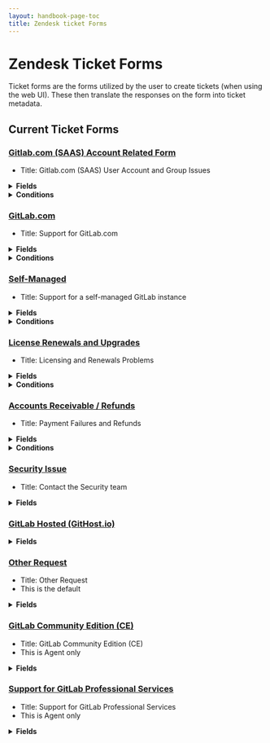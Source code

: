 ```yaml
---
layout: handbook-page-toc
title: Zendesk ticket Forms
---
```


# Zendesk Ticket Forms

Ticket forms are the forms utilized by the user to create tickets (when using
the web UI). These then translate the responses on the form into ticket
metadata. 

## Current Ticket Forms

### [Gitlab.com (SAAS) Account Related Form](https://gitlab.zendesk.com/agent/admin/ticket_forms/edit/360000803379)

* Title: Gitlab.com (SAAS) User Account and Group Issues

<details>
<summary> <b>Fields</b> </summary>

* GitLab.com Email Address
  * Editable for end users
* Tell us about your GitLab subscription
  * Required for end users, Editable for end users
* Company Name
  * Editable for end users
* Email associated with your subscription
  * Editable for end users
* GitLab.com Account Problem Type
  * Required for agents and end users, Editable for end users
* GitLab.com Username
  * Required for end users, Editable for end users
* Subject
  * System field, Required for end users
* Description
  * System field, Required for end users
* Customer Priority
  * Editable for end users
* Preferred Region for Support
  * Editable for end users

</details>
<details>
<summary> <b>Conditions</b> </summary>

* Tell us about your GitLab subscription
  * If value is `Gold customer` Then show
    * Company Name (Required)
    * Email associated with your subscription (Required)
    * GitLab.com Account Problem Type (Required)
    * GitLab.com Username (Required)
    * Customer Priority 
    * Preferred Region for Support (Required)
    * GitLab.com Email Address (Required)
  * If value is `Silver customer` Then show
    * GitLab.com Email Address (Required)
    * Company Name (Required)
    * Email associated with your subscription (Required)
    * GitLab.com Account Problem Type (Required)
    * GitLab.com Username (Required)
    * Customer Priority 
    * Preferred Region for Support (Required)
  * If value is `Bronze customer` Then show
    * GitLab.com Email Address (Required)
    * Company Name (Required)
    * Email associated with your subscription (Required)
    * GitLab.com Account Problem Type (Required)
    * GitLab.com Username (Required)
    * Customer Priority 
    * Preferred Region for Support (Required)
  * If value is `Sales Assisted Trial` Then show
    * GitLab.com Email Address (Required)
    * Company Name (Required)
    * Email associated with your subscription (Required)
    * GitLab.com Account Problem Type (Required)
    * GitLab.com Username (Required)
    * Customer Priority 
    * Preferred Region for Support (Required)
  * If value is `Free user` Then show
    * GitLab.com Email Address (Required)
    * GitLab.com Account Problem Type (Required)
    * GitLab.com Username (Required)
    * Customer Priority 
    * Preferred Region for Support (Required)


</details>

### [GitLab.com](https://gitlab.zendesk.com/agent/admin/ticket_forms/edit/334447)

* Title: Support for GitLab.com

<details>
<summary> <b>Fields</b> </summary>

* Tell us about your GitLab subscription
  * Required for end users, Editable for end users
* Company Name
  * Editable for end users
* Email associated with your subscription
  * Editable for end users
* GitLab.com Problem Type
  * Required conditionally, Editable for end users
* Free - Problem Type
  * Required conditionally, Editable for end users
* Requested Dormant Username
  * Required conditionally, Editable for end users
* GitLab.com Project Path
  * Editable for end users
* Sales contact name
  * Editable for end users
* Sales contact email
  * Editable for end users
* Subject
  * System field, Required for end users
* Description
  * System field, Required for end users
* Type
  * System field
* Priority
  * System field
* Customer Priority
  * Editable for end users
* Product Stage
* GitLab.com Username
  * Required conditionally, Editable for end users
* GitLab Issues
* Preferred Region for Support
  * Required conditionally, Editable for end users
* ARR
* Document this
* GitLab Plan
* Channel (Received at email)

</details>
<details>
<summary> <b>Conditions</b> </summary>

* GitLab.com Problem Type
  * If value is `Dormant Username Requests`, then show `Requested Dormant
    Username`
  * If value is `500 error`, then show `GitLab.com Project Path`
  * If value is `Project import failed`, then show `GitLab.com Project Path`
  * If value is `GitLab Bug`, then show `GitLab.com Project Path`
  * If value is `Feature request`, then show `GitLab.com Project Path`
  * If value is `General Question/Other`, then show `GitLab.com Project Path`
  * If value is `Forgot password`, then show `GitLab.com Project Path`
* Free - Problem Type
  * If value is `Dormant Username Requests` then show `Requested Dormant
    Username`
  * If value is `Broken features/states for specific users or repositories`,
    then show `GitLab.com Project Path`
  * If value is `Forgot Password`, then show `GitLab.com Project Path`
* Tell us about your GitLab subscription
  * If value is `Gold customer`, then show:
    * Company Name 
    * Email associated with your subscription 
    * Type 
    * Priority 
    * Customer Priority 
    * Product Stage 
    * GitLab.com Problem Type (Required when solved)
    * GitLab.com Username 
    * Channel (Received at email) 
    * GitLab Plan 
    * Document this 
    * ARR 
    * Preferred Region for Support 
    * GitLab Issues 
  * If value is `Silver customer`, then show:
    * Company Name 
    * Email associated with your subscription 
    * Type 
    * Priority 
    * Customer Priority 
    * Channel (Received at email) 
    * GitLab Plan 
    * Document this 
    * ARR 
    * Preferred Region for Support 
    * GitLab Issues 
    * GitLab.com Username 
    * GitLab.com Problem Type (Required when solved)
    * Product Stage 
  * If value is `Bronze customer`, then show:
    * Company Name 
    * Email associated with your subscription 
    * Type 
    * Priority 
    * Customer Priority 
    * Product Stage 
    * GitLab.com Problem Type (Required when solved)
    * GitLab.com Username 
    * Channel (Received at email) 
    * GitLab Plan 
    * Document this 
    * ARR 
    * Preferred Region for Support 
    * GitLab Issues 
  * If value is `Free user`, then show:
    * Type 
    * Priority 
    * Customer Priority 
    * Product Stage 
    * Free - Problem Type (Required when solved)
    * GitLab.com Username 
    * GitLab Issues 
    * Preferred Region for Support 
    * ARR 
    * Document this 
    * GitLab Plan 
    * Channel (Received at email) 
    * GitLab.com Project Path 
  * If value is `Sales Assisted Trial`, then show:
    * Company Name 
    * Email associated with your subscription 
    * Sales contact name 
    * Sales contact email 
    * Type 
    * Priority 
    * Customer Priority 
    * Product Stage 
    * GitLab.com Problem Type (Required when solved)
    * GitLab.com Username 
    * GitLab Issues 
    * Preferred Region for Support 
    * ARR 
    * Document this 
    * GitLab Plan 
    * Channel (Received at email) 

</details>

### [Self-Managed](https://gitlab.zendesk.com/agent/admin/ticket_forms/edit/426148)

* Title: Support for a self-managed GitLab instance

<details>
<summary> <b>Fields</b> </summary>

* Tell us about your GitLab subscription (SM)
  * Required for end users, Editable for end users
* Company name (SM)
  * Editable for end users
* Email associated with your GitLab instance
  * Editable for end users
* Sales contact name
  * Editable for end users
* Sales contact email
  * Editable for end users
* Subject
  * System field, Required for end users
* Self Managed Runner Issue
  * Required conditionally, Editable for end users
* Self Managed Runner Install Type
  * Required conditionally, Editable for end users
* Self Managed GitLab Install Type
  * Required conditionally, Editable for end users
* Self-managed Problem Type
  * Required conditionally, Editable for end users
* Description
  * System field, Required for end users
* Product Stage
* Type
  * System field
* Priority
  * System field
* Customer Priority
  * Editable for end users
* GitLab Version
  * Required conditionally, Editable for end users
* GitLab Issues
* Preferred Region for Support
  * Required conditionally, Editable for end users
* ARR
* Document this
* GitLab Plan
* Channel (Received at email)

</details>

<details>
<summary> <b>Conditions</b> </summary>

* Tell us about your GitLab subscription (SM)
  * If value is `Ultimate customer`, then show:
    * Company name (SM) 
    * Email associated with your GitLab instance 
    * Self-managed Problem Type (Required when solved)
    * Channel (Received at email) 
    * ARR 
    * GitLab Plan 
    * Document this 
    * Preferred Region for Support 
    * GitLab Issues 
    * GitLab Version 
    * Customer Priority 
    * Priority 
    * Product Stage 
    * Type 
  * If value is `Premium customer`, then show:
    * Company name (SM) 
    * Email associated with your GitLab instance 
    * Self-managed Problem Type (Required when solved)
    * Product Stage 
    * Type 
    * Priority 
    * Customer Priority 
    * GitLab Version 
    * GitLab Issues 
    * Preferred Region for Support 
    * ARR 
    * Document this 
    * GitLab Plan 
    * Channel (Received at email) 
  * If value is `Starter Customer`, then show:
    * Company name (SM) 
    * Email associated with your GitLab instance 
    * Self-managed Problem Type (Required when solved)
    * Product Stage 
    * Type 
    * Priority 
    * Customer Priority 
    * GitLab Version 
    * GitLab Issues 
    * Preferred Region for Support 
    * ARR 
    * Document this 
    * GitLab Plan 
    * Channel (Received at email) 
  * If value is `Sales Assisted Trial`, then show:
    * Company name (SM) 
    * Email associated with your GitLab instance 
    * Sales contact name 
    * Sales contact email 
    * Self-managed Problem Type (Required when solved)
    * Product Stage 
    * Type 
    * Priority 
    * Customer Priority 
    * GitLab Version 
    * GitLab Issues 
    * Preferred Region for Support 
    * ARR 
    * Document this 
    * GitLab Plan 
    * Channel (Received at email) 
  * If value is `Reseller`, then show:
    * Company name (SM) 
    * Email associated with your GitLab instance 
    * Self-managed Problem Type (Required when solved)
    * Product Stage 
    * Channel (Received at email) 
    * GitLab Plan 
    * Document this 
    * ARR 
    * Preferred Region for Support 
    * GitLab Issues 
    * GitLab Version 
    * Customer Priority 
    * Priority 
    * Type 

</details>

### [License Renewals and Upgrades](https://gitlab.zendesk.com/agent/admin/ticket_forms/edit/360000071293)

* Title: Licensing and Renewals Problems

<details>
<summary> <b>Fields</b> </summary>

* Subject
  * System field, Required for end users
* Description
  * System field, Required for end users
* Type
  * System field
* License troubleshooting
* Transactions Issue Type
  * Required for agents
* Transactions & Licensing - Product
  * Required for agents
* True-up troubleshooting
  * Upgrade assistance
* Trial - related inquiries
* Cancelation/refund requests
* GitLab.com issue
* .Com - Self-hosted transfer requests
* Special GitLab Program inquiries
* Other (Licensing)
* Billing-related inquiry
* Customer Priority
  * Editable for end users
* Priority
  * System field
* GitLab Issues
* Escalated to Education
* Escalated to Sales
* Portal Bug
* Preferred Region for Support
  * Editable for end users
* ARR
* Channel (Received at email)

</details>

<details>
<summary> <b>Conditions</b> </summary>

* Transactions Issue Type
  * If value is `License troubleshooting`, then show `License troubleshooting`
  * If value is `Upgrade`, then show `Upgrade assistance`
  * If value is `Trial - related inquiries`, then show `Trial - related
    inquiries`
  * If value is `Cancelation/refund requests`, then show `Cancelation/refund
    requests`
  * If value is `Other`, then show `Other (Licensing)`
  * If value is `Gitlab.com Issue`, then show `GitLab.com issue`
  * If value is `.Com - Self-hosted transfer requests`, then show `.Com -
    Self-hosted transfer requests`
  * If value is `EDU/OSS`, then show `Special GitLab Program inquiries`
  * If value is `Billing-related inquiry`, then show `Billing-related inquiry`

</details>

### [Accounts Receivable / Refunds](https://gitlab.zendesk.com/agent/admin/ticket_forms/edit/360000258393)

* Title: Payment Failures and Refunds

<details>
<summary> <b>Fields</b> </summary>

* Subject
  * System field, Required for end users
* Subscription Number
  * Editable for end users
* Transactions & Licensing - Product
  * Required for agents
* Transactions Issue Type
  * Required for agents
* True-up troubleshooting
* Upgrade assistance
* Trial - related inquiries
* Renewal help
* License troubleshooting
* Cancelation/refund requests
* Billing-related inquiry
* GitLab.com issue
* .Com - Self-hosted transfer requests
* Special GitLab Program inquiries
* Other (Licensing)
* Reason For Refund
  * Required for agents, Editable for end users
* Description
  * System field, Required for end users
* Type
  * System field
* GitLab Issues
* Portal Bug
* Priority
  * System field
* ARR
* Channel (Received at email)

</details>

<details>
<summary> <b>Conditions</b> </summary>

* Transactions Issue Type
  * If value is `License troubleshooting`, then show `License troubleshooting`
  * If value is `Upgrade`, then show `Upgrade assistance`
  * If value is `Trial - related inquiries`, then show `Trial - related inquiries`
  * If value is `Cancelation/refund requests`, then show `Cancelation/refund requests`
  * If value is `Billing-related inquiry`, then show `Billing-related inquiry`
  * If value is `Gitlab.com Issue`, then show `GitLab.com issue`
  * If value is `.Com - Self-hosted transfer requests`, then show `.Com - Self-hosted transfer requests`
  * If value is `EDU/OSS`, then show `Special GitLab Program inquiries`
  * If value is `Other`, then show `Other (Licensing)`
* Transactions & Licensing - Product
  * If value is `GitLab.com`, then show `Transactions Issue Type`
  * If value is `Self-managed`, then show `Transactions Issue Type`

</details>

### [Security Issue](https://gitlab.zendesk.com/agent/admin/ticket_forms/edit/360000515493)

* Title: Contact the Security team

<details>
<summary> <b>Fields</b> </summary>

* Subject
  * System field, Required for end users
* Description
  * System field, Required for end users
* Type
  * System field
* Priority
  * System field
* Customer Priority
  * Editable for end users
* Preferred Region for Support
  * Editable for end users
* GitLab Issues
* ARR
* Channel (Received at email)

</details>

### [GitLab Hosted (GitHost.io)](https://gitlab.zendesk.com/agent/admin/ticket_forms/edit/334487)


<details>
<summary> <b>Fields</b> </summary>

* Subject
  * System field, Required for end users
* Description
  * System field, Required for end users
* Type
  * System field
* Priority
  * System field
* Customer Priority
  * Editable for end users
* Hosted Instance Type
  * Required for end users, Editable for end users
* Hosted URL
  * Required for end users, Editable for end users
* GitLab Issues
* Preferred Region for Support
  * Editable for end users
* ARR
* Document this
* Channel (Received at email)

</details>

### [Other Request](https://gitlab.zendesk.com/agent/admin/ticket_forms/edit/334427)

* Title: Other Request
* This is the default

<details>
<summary> <b>Fields</b> </summary>

* Subject
  * System field, Required for end users
* Description
  * System field, Required for end users
* Type
  * System field
* Priority
  * System field
* Customer Priority
  * Editable for end users
* GitLab Issues
* GitLab.com Project Path
  * Editable for end users
* Preferred Region for Support
  * Editable for end users
* Document this
* ARR
* GitLab Plan
* Channel (Received at email)

</details>


### [GitLab Community Edition (CE)](https://gitlab.zendesk.com/agent/admin/ticket_forms/edit/334467)

* Title: GitLab Community Edition (CE)
* This is Agent only

<details>
<summary> <b>Fields</b> </summary>

* Subject
  * System field, Required for end users
* Description
  * System field, Required for end users
* Type
  * System field
* GitLab Issues
* Document this
* ARR
* GitLab Plan
* Channel (Received at email)

</details>

### [Support for GitLab Professional Services](https://gitlab.zendesk.com/agent/admin/ticket_forms/edit/360000647759)

* Title: Support for GitLab Professional Services
* This is Agent only

<details>
<summary> <b>Fields</b> </summary>

* Subject
  * System field, Required for end users
* Description
  * System field, Required for end users
* Type
  * System field
* Priority
  * System field
* Professional Services Issues Type
  * Required for end users, Editable for end users
* GitLab Plan
* Email associated with your subscription
  * Editable for end users

</details>
